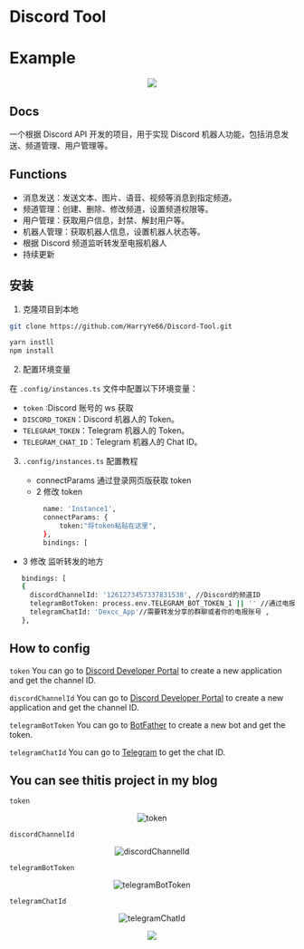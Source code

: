 # Discord Tool

# Example

<p align="center"><img align="center" src="./.github/1.png"/></p>

## Docs

一个根据 Discord API 开发的项目，用于实现 Discord 机器人功能，包括消息发送、频道管理、用户管理等。

## Functions

- 消息发送：发送文本、图片、语音、视频等消息到指定频道。
- 频道管理：创建、删除、修改频道，设置频道权限等。
- 用户管理：获取用户信息，封禁、解封用户等。
- 机器人管理：获取机器人信息，设置机器人状态等。
- 根据 Discord 频道监听转发至电报机器人
- 持续更新

## 安装

1. 克隆项目到本地

```bash
git clone https://github.com/HarryYe66/Discord-Tool.git

yarn instll
npm install
```

2. 配置环境变量

在 `.config/instances.ts` 文件中配置以下环境变量：

- `token` :Discord 账号的 ws 获取
- `DISCORD_TOKEN`：Discord 机器人的 Token。
- `TELEGRAM_TOKEN`：Telegram 机器人的 Token。
- `TELEGRAM_CHAT_ID`：Telegram 机器人的 Chat ID。

3. `.config/instances.ts` 配置教程

   - connectParams 通过登录网页版获取 token
   - 2 修改 token

   ```bash
        name: 'Instance1',
        connectParams: {
            token:"将token粘贴在这里",
        },
        bindings: [
   ```

- 3 修改 监听转发的地方

```bash
   bindings: [
   {
     discordChannelId: '1261273457337831538', //Discord的频道ID
     telegramBotToken: process.env.TELEGRAM_BOT_TOKEN_1 || '' //通过电报机器人获取的机器人私钥,
     telegramChatId: 'Dexcc_App'//需要转发分享的群聊或者你的电报账号 ,
   },
```

## How to config

`token` You can go to [Discord Developer Portal](https://discord.com/developers/applications) to create a new application and get the channel ID.

`discordChannelId` You can go to [Discord Developer Portal](https://discord.com/developers/applications) to create a new application and get the channel ID.

`telegramBotToken` You can go to [BotFather](https://t.me/BotFather) to create a new bot and get the token.

`telegramChatId` You can go to [Telegram](https://t.me/) to get the chat ID.

## You can see thitis project in my blog

<span>`token` </span>

   <p align="center"><img align="center" alt='token' src="./.github/image.png"/></p>

<span>`discordChannelId` </span>

   <p align="center"><img align="center" alt='discordChannelId'  src="./.github/WX20240815-181655@2x.png"/></p>

<span>`telegramBotToken` </span>

   <p align="center"><img align="center"  alt='telegramBotToken' src="./.github/WX20240815-182335@2x.png"/></p>

<span>`telegramChatId` </span>

   <p align="center"><img align="center" alt='telegramChatId'  src="./.github/123.png"/></p>
<p align="center"><img align="center" src="./.github/2.png#gh-light-mode-only"/></p>
